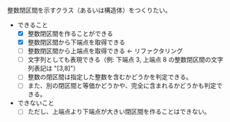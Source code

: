 整数閉区間を示すクラス（あるいは構造体）をつくりたい。

- できること
  - [X] 整数閉区間を作ることができる
  - [X] 整数閉区間から下端点を取得できる
  - [ ] 整数閉区間から上端点を取得できる <- リファクタリング
  - [ ] 文字列としても表現できる（例: 下端点 3, 上端点 8 の整数閉区間の文字列表記は "[3,8]"）
  - [ ] 整数の閉区間は指定した整数を含むかどうかを判定できる。
  - [ ] また、別の閉区間と等価かどうかや、完全に含まれるかどうかも判定できる。

- できないこと
  - [ ] ただし、上端点より下端点が大きい閉区間を作ることはできない。
